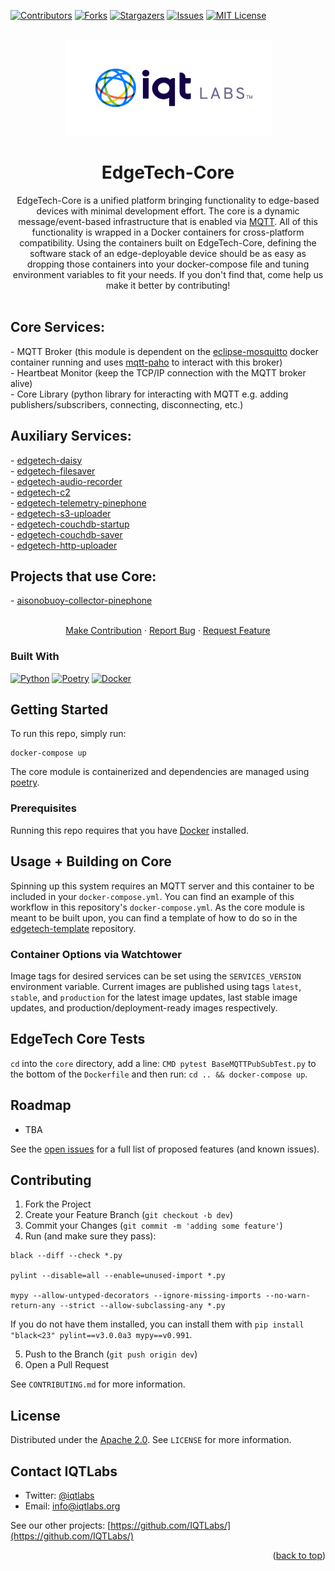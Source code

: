 <a name="readme-top"></a>

[contributors-shield]: https://img.shields.io/github/contributors/IQTLabs/edgetech-core.svg?style=for-the-badge
[contributors-url]: https://github.com/IQTLabs/edgetech-core/graphs/contributors
[forks-shield]: https://img.shields.io/github/forks/IQTLabs/edgetech-core.svg?style=for-the-badge
[forks-url]: https://github.com/IQTLabs/edgetech-core/network/members
[stars-shield]: https://img.shields.io/github/stars/IQTLabs/edgetech-core.svg?style=for-the-badge
[stars-url]: https://github.com/IQTLabs/edgetech-core/stargazers
[issues-shield]: https://img.shields.io/github/issues/IQTLabs/edgetech-core.svg?style=for-the-badge
[issues-url]: https://github.com/IQTLabs/edgetech-core/issues
[license-shield]: https://img.shields.io/github/license/IQTLabs/edgetech-core.svg?style=for-the-badge
[license-url]: https://github.com/IQTLabs/edgetech-core/blob/master/LICENSE.txt
[product-screenshot]: images/screenshot.png

[Python]: https://img.shields.io/badge/python-000000?style=for-the-badge&logo=python
[Python-url]: https://www.python.org
[Poetry]: https://img.shields.io/badge/poetry-20232A?style=for-the-badge&logo=poetry
[Poetry-url]: https://python-poetry.org
[Docker]: https://img.shields.io/badge/docker-35495E?style=for-the-badge&logo=docker
[Docker-url]: https://www.docker.com

[![Contributors][contributors-shield]][contributors-url]
[![Forks][forks-shield]][forks-url]
[![Stargazers][stars-shield]][stars-url]
[![Issues][issues-shield]][issues-url]
[![MIT License][license-shield]][license-url]

<br />
<div align="center">
  <a href="https://iqtlabs.org/">
    <img src="images/logo.png" alt="Logo" width="331" height="153">
  </a>

<h1 align="center">EdgeTech-Core</h1>

  <p align="center">
    EdgeTech-Core is a unified platform bringing functionality to edge-based devices with minimal development effort. The core is a dynamic message/event-based infrastructure that is enabled via <a href="https://projects.eclipse.org/projects/iot.mosquitto">MQTT</a>. All of this functionality is wrapped in a Docker containers for cross-platform compatibility. Using the containers built on EdgeTech-Core, defining the software stack of an edge-deployable device should be as easy as dropping those containers into your docker-compose file and tuning environment variables to fit your needs. If you don't find that, come help us make it better by contributing!
    <br/>
    <br/>
    <h2 align="left">
    Core Services:
    </h2>
    <p align="left">
  - MQTT Broker (this module is dependent on the <a href="https://hub.docker.com/_/eclipse-mosquitto">eclipse-mosquitto</a> docker container running and uses <a href="https://www.eclipse.org/paho/index.php?page=clients/python/index.php">mqtt-paho</a> to interact with this broker)
    <br/>
  - Heartbeat Monitor (keep the TCP/IP connection with the MQTT broker alive)
    <br/>
  - Core Library (python library for interacting with MQTT e.g. adding publishers/subscribers, connecting, disconnecting, etc.)
    <br/>
    </p>
    <h2 align="left">
    Auxiliary Services:
    </h2>
    <p align="left">
    - <a href="https://github.com/IQTLabs/edgetech-daisy">edgetech-daisy</a>
    <br/>
    - <a href="https://github.com/IQTLabs/edgetech-filesaver">edgetech-filesaver</a>
    <br/>
    - <a href="https://github.com/IQTLabs/edgetech-audio-recorder">edgetech-audio-recorder</a>
    <br/>
    - <a href="https://github.com/IQTLabs/edgetech-c2">edgetech-c2</a>
    <br/>
    - <a href="https://github.com/IQTLabs/edgetech-telemetry-pinephone">edgetech-telemetry-pinephone</a>
    <br/>
    - <a href="https://github.com/IQTLabs/edgetech-s3-uploader">edgetech-s3-uploader</a>
    <br/>
    - <a href="https://github.com/IQTLabs/edgetech-couchdb-startup">edgetech-couchdb-startup</a>
    <br/>
    - <a href="https://github.com/IQTLabs/edgetech-couchdb-saver">edgetech-couchdb-saver</a>
    <br/>
    - <a href="https://github.com/IQTLabs/edgetech-http-uploader">edgetech-http-uploader</a>
    <br/>
    </p>
    <h2 align="left">
    Projects that use Core:
    </h2>
    <p align="left">
    - <a href="https://github.com/IQTLabs/aisonobuoy-collector-pinephone">aisonobuoy-collector-pinephone</a>
    </p>
    <br/>
    <a href="https://github.com/IQTLabs/edgetech-core/pulls">Make Contribution</a>
    ·
    <a href="https://github.com/IQTLabs/edgetech-core/issues">Report Bug</a>
    ·
    <a href="https://github.com/IQTLabs/edgetech-core/issues">Request Feature</a>
  </p>
</div>

### Built With

[![Python][Python]][Python-url]
[![Poetry][Poetry]][Poetry-url]
[![Docker][Docker]][Docker-url]

## Getting Started

To run this repo, simply run:

```
docker-compose up
```

The core module is containerized and dependencies are managed using [poetry]("https://python-poetry.org").

### Prerequisites

Running this repo requires that you have [Docker](https://www.docker.com) installed. 

## Usage + Building on Core

Spinning up this system requires an MQTT server and this container to be included in your `docker-compose.yml`. You can find an example of this workflow in this repository's `docker-compose.yml`. As the core module is meant to be built upon, you can find a template of how to do so in the [edgetech-template](https://github.com/IQTLabs/edgetech-template) repository. 

### Container Options via Watchtower

Image tags for desired services can be set using the `SERVICES_VERSION` environment variable. Current images are published using tags `latest`, `stable`, and `production` for the latest image updates, last stable image updates, and production/deployment-ready images respectively. 

## EdgeTech Core Tests

`cd` into the `core` directory, add a line: `CMD pytest BaseMQTTPubSubTest.py` to the bottom of the `Dockerfile` and then run: `cd .. && docker-compose up`.

## Roadmap

- TBA

See the [open issues](https://github.com/github_username/repo_name/issues) for a full list of proposed features (and known issues).

## Contributing

1. Fork the Project
2. Create your Feature Branch (`git checkout -b dev`)
3. Commit your Changes (`git commit -m 'adding some feature'`)
4. Run (and make sure they pass):
```
black --diff --check *.py

pylint --disable=all --enable=unused-import *.py

mypy --allow-untyped-decorators --ignore-missing-imports --no-warn-return-any --strict --allow-subclassing-any *.py
```
If you do not have them installed, you can install them with `pip install "black<23" pylint==v3.0.0a3 mypy==v0.991`.

5. Push to the Branch (`git push origin dev`)
6. Open a Pull Request

See `CONTRIBUTING.md` for more information.

## License

Distributed under the [Apache 2.0](https://github.com/IQTLabs/edgetech-core/blob/main/LICENSE). See `LICENSE` for more information.

## Contact IQTLabs

  - Twitter: [@iqtlabs](https://twitter.com/iqtlabs)
  - Email: info@iqtlabs.org

See our other projects: [https://github.com/IQTLabs/](https://github.com/IQTLabs/)

<p align="right">(<a href="#readme-top">back to top</a>)</p>

